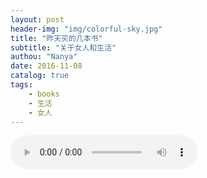```yaml
---
layout: post
header-img: "img/colorful-sky.jpg"
title: "昨天买的几本书"
subtitle: "关于女人和生活"
authou: "Nanya"
date: 2016-11-08
catalog: true
tags:
    - books
    - 生活
    - 女人
---
```


<audio src="https://rawgithub.com/mushroommie/loved-songs/master/Kikyou.mp3" autoplay="true" controls ></audio>
